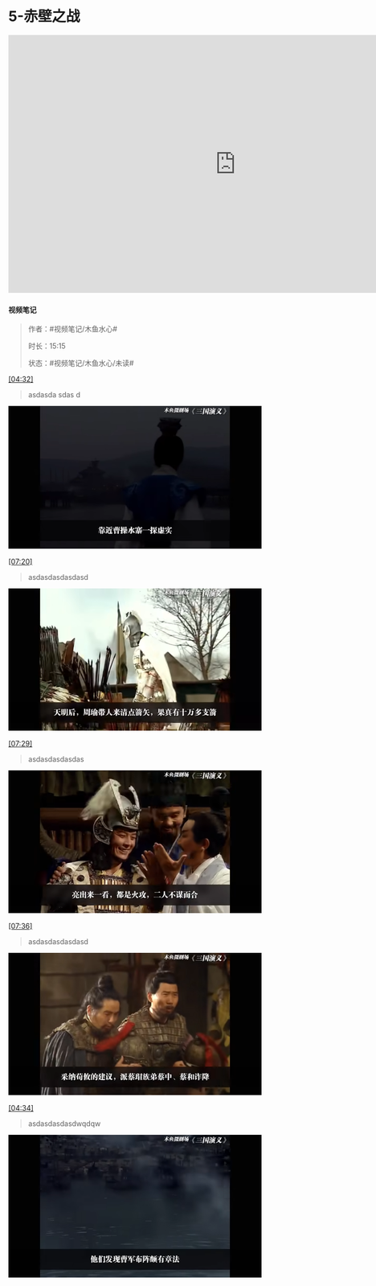 # 5-赤壁之战

<iframe sandbox="allow-top-navigation-by-user-activation allow-same-origin allow-forms allow-scripts allow-popups" src="https://player.bilibili.com/player.html?bvid=BV1hx411e7KP&amp;page=5&amp;high_quality=1&amp;as_wide=1&amp;allowfullscreen=true&amp;autoplay=0&amp;t=0" data-src="" border="0" frameborder="no" framespacing="0" allowfullscreen="true" style="height: 513px; width: 903px; pointer-events: none;"></iframe>

#### <span data-type="text" style="text-shadow: 1px 1px var(--b3-theme-surface-lighter), 2px 2px var(--b3-theme-surface-lighter), 3px 3px var(--b3-theme-surface-lighter), 4px 4px var(--b3-theme-surface-lighter);">视频笔记</span>

> 作者：#视频笔记/木鱼水心#​
>
> 时长：15:15
>
> 状态：#视频笔记/木鱼水心/未读#​

[[04:32]](##)

> asdasda sdas d

​![image](assets/screenshot-20240812123909-fgt2uam.png)​

[[07:20]](##)

> asdasdasdasdasd

​![image](assets/screenshot-20240812123922-dmcl9vw.png)​

[[07:29]](##)

> asdasdasdasdas

​![image](assets/screenshot-20240812123930-xy7opv2.png)​

[[07:36]](##)

> asdasdasdasdasd

​![image](assets/screenshot-20240812123937-khudkhl.png)​

[[04:34]](##)

> asdasdasdasdwqdqw

​![image](assets/screenshot-20240812124005-7rxyf2w.png)​

‍
